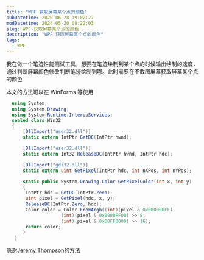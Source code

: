 ```yaml
---
title: "WPF 获取屏幕某个点的颜色"
pubDatetime: 2020-06-28 19:02:27
modDatetime: 2024-05-20 08:22:03
slug: WPF-获取屏幕某个点的颜色
description: "WPF 获取屏幕某个点的颜色"
tags:
  - WPF
---
```





我在做一个笔迹性能测试工具，想要在笔迹绘制到某个点的时候输出绘制的速度，通过判断屏幕颜色修改判断笔迹绘制到哪。此时需要在不截图屏幕获取屏幕某个点的颜色

<!--more-->


<!-- CreateTime:6/29/2020 3:02:27 PM -->

本文的方法可以在 WinForms 等使用

```csharp
  using System;
  using System.Drawing;
  using System.Runtime.InteropServices;
  sealed class Win32
  {
      [DllImport("user32.dll")]
      static extern IntPtr GetDC(IntPtr hwnd);

      [DllImport("user32.dll")]
      static extern Int32 ReleaseDC(IntPtr hwnd, IntPtr hdc);

      [DllImport("gdi32.dll")]
      static extern uint GetPixel(IntPtr hdc, int nXPos, int nYPos);

      static public System.Drawing.Color GetPixelColor(int x, int y)
      {
       IntPtr hdc = GetDC(IntPtr.Zero);
       uint pixel = GetPixel(hdc, x, y);
       ReleaseDC(IntPtr.Zero, hdc);
       Color color = Color.FromArgb((int)(pixel & 0x000000FF),
                    (int)(pixel & 0x0000FF00) >> 8,
                    (int)(pixel & 0x00FF0000) >> 16);
       return color;
      }
   }
```

感谢[Jeremy Thompson](https://stackoverflow.com/a/62630169/6116637)的方法

